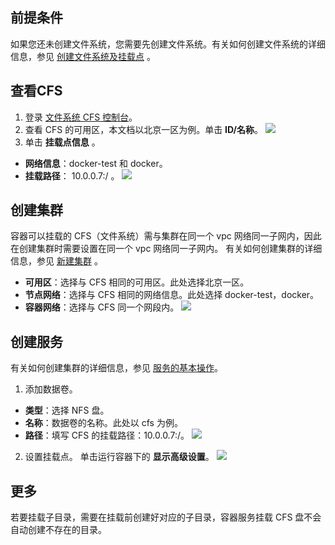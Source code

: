 ## 前提条件
如果您还未创建文件系统，您需要先创建文件系统。有关如何创建文件系统的详细信息，参见 [创建文件系统及挂载点](https://www.qcloud.com/document/product/582/9132) 。

## 查看CFS
1. 登录 [文件系统 CFS 控制台](https://console.qcloud.com/cfs)。
2. 查看 CFS 的可用区，本文档以北京一区为例。单击 **ID/名称**。
![](//mc.qcloudimg.com/static/img/75f0d7b6f4599883e2aac066e1dce03a/image.png)
3. 单击 **挂载点信息** 。
 - **网络信息**：docker-test 和 docker。
 - **挂载路径**： 10.0.0.7:/ 。
 ![](//mc.qcloudimg.com/static/img/568bdbf08e779c9b1dce47d6b6fb719a/image.png)
 
## 创建集群 
容器可以挂载的 CFS（文件系统）需与集群在同一个 vpc 网络同一子网内，因此在创建集群时需要设置在同一个 vpc 网络同一子网内。
有关如何创建集群的详细信息，参见 [新建集群](https://cloud.tencent.com/document/product/457/9091) 。
- **可用区**：选择与 CFS 相同的可用区。此处选择北京一区。
- **节点网络**：选择与 CFS 相同的网络信息。此处选择 docker-test，docker。
- **容器网络**：选择与 CFS 同一个网段内。
![](//mc.qcloudimg.com/static/img/f0a3e622d4fc71b354bb44e7faf38e73/image.png)

## 创建服务
有关如何创建集群的详细信息，参见 [服务的基本操作](https://www.qcloud.com/document/product/457/9096)。
1. 添加数据卷。
 - **类型**：选择 NFS 盘。
 - **名称**：数据卷的名称。此处以 cfs 为例。
 - **路径**：填写 CFS 的挂载路径：10.0.0.7:/。
![](//mc.qcloudimg.com/static/img/a514e6fcb76a07182ced69ddfcd68df1/image.png)

2. 设置挂载点。
单击运行容器下的 **显示高级设置**。
![](//mc.qcloudimg.com/static/img/1e6f5c80d5f78e58fb475d82676f9e88/image.png)

## 更多
若要挂载子目录，需要在挂载前创建好对应的子目录，容器服务挂载 CFS 盘不会自动创建不存在的目录。